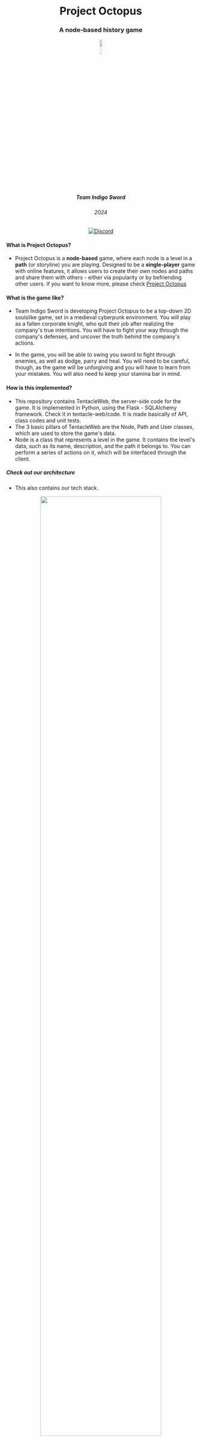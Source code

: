 <div style="text-align: center;" align="center">
  <h1>Project Octopus</h1>
  <h3>A node-based history game</h3>
  <image style="display: block; margin-left: auto; margin-right: auto; width: 10%; border-radius: 10%;" src="images/octopus.png"/>
  <h5>Team Indigo Sword</h5>
  <h6>2024</h6>

  <a href="https://discord.gg/dMyUErVjV9x">
    <img src="https://img.shields.io/discord/1209242387440730163?label=Discord&logo=discord" alt="Discord"> </a>
</div>

#### What is Project Octopus?

- Project Octopus is a **node-based** game, where each node is a level in a **path** (or storyline) you are playing. Designed to be a **single-player** game with online features, it allows users to create their own nodes and paths and share them with others - either via popularity or by befriending other users. If you want to know more, please check [Project Octopus](projectoctopus.org)

#### What is the game like?

- Team Indigo Sword is developing Project Octopus to be a top-down 2D soulslike game, set in a medieval cyberpunk environment. You will play as a fallen corporate knight, who quit their job after realizing the company's true intentions. You will have to fight your way through the company's defenses, and uncover the truth behind the company's actions.

- In the game, you will be able to swing you sword to fight through enemies, as well as dodge, parry and heal. You will need to be careful, though, as the game will be unforgiving and you will have to learn from your mistakes. You will also need to keep your stamina bar in mind.

#### How is this implemented?

- This repository contains TentacleWeb, the server-side code for the game. It is implemented in Python, using the Flask - SQLAlchemy framework. Check it in tentacle-web/code. It is made basically of API, class codes and unit tests.
- The 3 basic pillars of TentacleWeb are the Node, Path and User classes, which are used to store the game's data.
- Node is a class that represents a level in the game. It contains the level's data, such as its name, description, and the path it belongs to. You can perform a series of actions on it, which will be interfaced through the client.

##### Check out our architecture

- This also contains our tech stack.
<div style="text-align: center;" align="center">
  <image style="display: block; margin-left: auto; margin-right: auto; width: 80%; border-radius: 10%;" src="images/arch.png"/>
</div>

#### Contributing to the project

- Check our [Current TODOs](#current-todos)
- If you want to contribute to any of them, please feel free to fork the repository and submit a pull request. We will be happy to review it and merge it if it is good. We will comment as soon as possible. Just be sure to use python's PEP8 style guide and to write unit tests for your code. Also make sure to document your code properly and that other unit tests are not broken.

#### Installation

- Clone the repository
- Install the requirements

##### Run the server

```bash
git clone
cd tentacle-web
export FLASK_APP=api
python3 api.py
```

- Run the test scripts if you want

```bash
python3 [program]_test.py
```

#### Where to get help

- If you need help, please feel free to open an issue in the repository. We will be happy to help you.
- If you want to contact us, please enter [our discord server](https://discord.gg/ZgnjVCcAax)

#### Documentation links

- Flask: [Flask](https://flask.palletsprojects.com/en/3.0.x/)
- SQLAlchemy: [SQLAlchemy](https://www.sqlalchemy.org/)
- Python: [Python](https://www.python.org/)
- Project Octopus: [Project Octopus](projectoctopus.org)

#### Current TODOs

- [x] Server code
- [ ] Client code
- [ ] Backend documentation
- [ ] Game code
- [ ] Level editor
- [ ] Game Documentation

#### Contributors

**Be the first to contribute!**

- We would love to have someone contribute to our project. If you want to be the first, please feel free to fork the repository and submit a pull request. Check out the [Contributing to the project](#contributing-to-the-project) section for more information.

#### License

**Defend free software!**

- This project uses GNU GPL v3.0. Check the license file of this repository for more information: [License](https://github.com/indigo-sword/project-octopus/blob/main/LICENSE).
